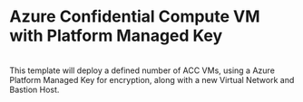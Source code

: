 # Azure Confidential Compute VM with Platform Managed Key
</br>
This template will deploy a defined number of ACC VMs, using a Azure Platform Managed Key for encryption, along with a new Virtual Network and Bastion Host.
</br></br>